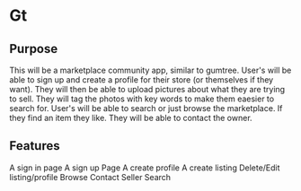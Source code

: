 # Gt

## Purpose

This will be a marketplace community app, similar to gumtree. User's will be able to sign up and create a profile for their store (or themselves if they want). They will then be able to upload pictures about what they are trying to sell. They will tag the photos with key words to make them eaesier to search for.
User's will be able to search or just browse the marketplace. If they find an item they like. They will be able to contact the owner.

## Features

A sign in page
A sign up Page
A create profile
A create listing
Delete/Edit listing/profile
Browse
Contact Seller
Search